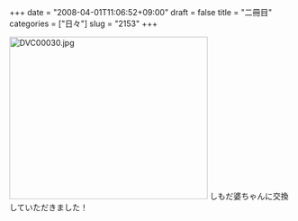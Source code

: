 +++
date = "2008-04-01T11:06:52+09:00"
draft = false
title = "二冊目"
categories = ["日々"]
slug = "2153"
+++

<img alt="DVC00030.jpg" class="pict" height="288" src="http://ieiriblog.img.jugem.jp/20080401_438961.jpg" width="352" />
しもだ婆ちゃんに交換していただきました！

